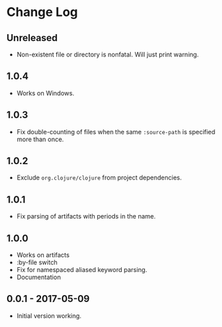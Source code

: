 # Change Log

## Unreleased

* Non-existent file or directory is nonfatal.  Will just print warning.

## 1.0.4

* Works on Windows.

## 1.0.3

* Fix double-counting of files when the same `:source-path` is specified more than
  once.

## 1.0.2

* Exclude `org.clojure/clojure` from project dependencies.

## 1.0.1

* Fix parsing of artifacts with periods in the name.

## 1.0.0

* Works on artifacts
* :by-file switch
* Fix for namespaced aliased keyword parsing.
* Documentation

## 0.0.1 - 2017-05-09

* Initial version working.
